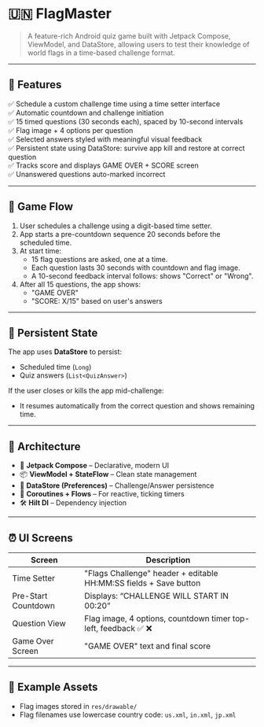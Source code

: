 # 🇺🇳 FlagMaster

> A feature-rich Android quiz game built with Jetpack Compose, ViewModel, and DataStore, allowing users to test their knowledge of world flags in a time-based challenge format.

---

## 🎯 Features

✅ Schedule a custom challenge time using a time setter interface  
✅ Automatic countdown and challenge initiation  
✅ 15 timed questions (30 seconds each), spaced by 10-second intervals  
✅ Flag image + 4 options per question  
✅ Selected answers styled with meaningful visual feedback  
✅ Persistent state using DataStore: survive app kill and restore at correct question  
✅ Tracks score and displays GAME OVER + SCORE screen  
✅ Unanswered questions auto-marked incorrect

---

## 🧠 Game Flow

1. User schedules a challenge using a digit-based time setter.
2. App starts a pre-countdown sequence 20 seconds before the scheduled time.
3. At start time:
    - 15 flag questions are asked, one at a time.
    - Each question lasts 30 seconds with countdown and flag image.
    - A 10-second feedback interval follows: shows "Correct" or "Wrong".
4. After all 15 questions, the app shows:
    - "GAME OVER"
    - "SCORE: X/15" based on user's answers

---

## 💾 Persistent State

The app uses **DataStore** to persist:
- Scheduled time (`Long`)
- Quiz answers (`List<QuizAnswer>`)

If the user closes or kills the app mid-challenge:
- It resumes automatically from the correct question and shows remaining time.

---

## 🧱 Architecture

- 🌟 **Jetpack Compose** – Declarative, modern UI
- 📦 **ViewModel + StateFlow** – Clean state management
- 💾 **DataStore (Preferences)** – Challenge/Answer persistence
- 🧪 **Coroutines + Flows** – For reactive, ticking timers
- 🛠 **Hilt DI** – Dependency injection

---

## ⏰ UI Screens

| Screen                  | Description                              |
|-------------------------|------------------------------------------|
| Time Setter             | "Flags Challenge" header + editable HH:MM:SS fields + Save button |
| Pre-Start Countdown     | Displays: “CHALLENGE WILL START IN 00:20” |
| Question View           | Flag image, 4 options, countdown timer top-left, feedback ✅ ❌ |
| Game Over Screen        | "GAME OVER" text and final score |

---

## 🏁 Example Assets

- Flag images stored in `res/drawable/`
- Flag filenames use lowercase country code: `us.xml`, `in.xml`, `jp.xml`


